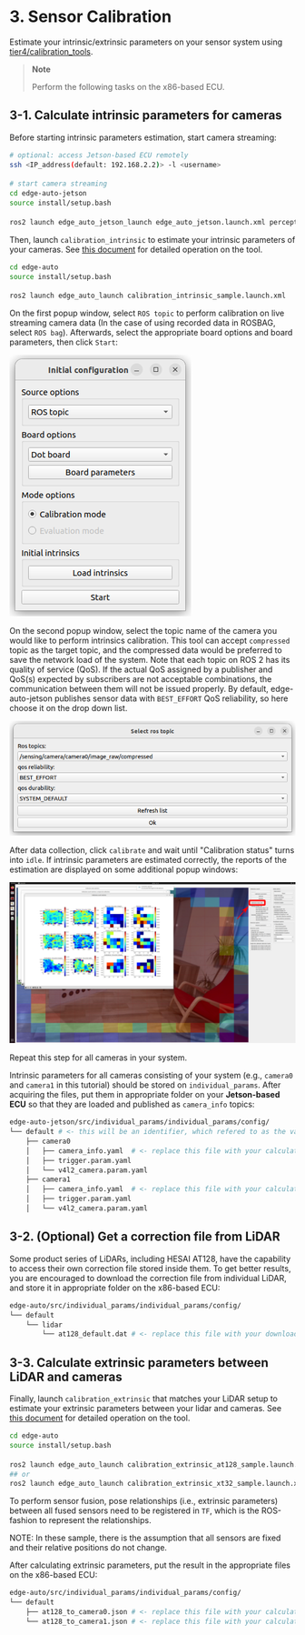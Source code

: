 # 3. Sensor Calibration

Estimate your intrinsic/extrinsic parameters on your sensor system using [tier4/calibration_tools](https://github.com/tier4/CalibrationTools).

> **Note**
>
> Perform the following tasks on the x86-based ECU.

## 3-1. Calculate intrinsic parameters for cameras

Before starting intrinsic parameters estimation, start camera streaming:
```sh
# optional: access Jetson-based ECU remotely
ssh <IP_address(default: 192.168.2.2)> -l <username>

# start camera streaming
cd edge-auto-jetson
source install/setup.bash

ros2 launch edge_auto_jetson_launch edge_auto_jetson.launch.xml perception:=false
```

Then, launch `calibration_intrinsic` to estimate your intrinsic parameters of your cameras.
See [this document](https://github.com/tier4/CalibrationTools/blob/tier4/universe/sensor/docs/how_to_intrinsic_camera.md) for detailed operation on the tool.


```sh
cd edge-auto
source install/setup.bash

ros2 launch edge_auto_launch calibration_intrinsic_sample.launch.xml
```

On the first popup window, select `ROS topic` to perform calibration on live streaming camera data
(In the case of using recorded data in ROSBAG, select `ROS bag`).
Afterwards, select the appropriate board options and board parameters,  then click `Start`:

![Example: the first popup of the intrinsics calibration tool](figures/intrinsic_first_popup.png "Example: the first popup of the intrinsics calibration tool")

On the second popup window, select the topic name of the camera you would like to perform intrinsics calibration.
This tool can accept `compressed` topic as the target topic, and the compressed data would be preferred to save
the network load of the system.
Note that each topic on ROS 2 has its quality of service (QoS).
If the actual QoS assigned by a publisher and  QoS(s) expected by subscribers are not acceptable combinations,
the communication between them will not be issued properly. By default, edge-auto-jetson publishes
sensor data with `BEST_EFFORT` QoS reliability, so here choose it on the drop down list.

![Example: the second popup of the intrinsics calibration tool](figures/intrinsic_second_popup.png "Example: the second popup of the intrinsics calibration tool")

After data collection, click `calibrate` and wait until "Calibration status" turns into `idle`.
If intrinsic parameters are estimated correctly, the reports of the estimation are displayed on
some additional popup windows:

![Example: after calculating intrinsics](figures/intrinsic_after_calibration.png "Example: after calculating intrinsics")

Repeat this step for all cameras in your system.

Intrinsic parameters for all cameras consisting of your system (e.g., `camera0` and `camera1` in this tutorial)
should be stored on `individual_params`.
After acquiring the files, put them in appropriate folder on your **Jetson-based ECU** so that they are loaded and published as `camera_info` topics:

```sh
edge-auto-jetson/src/individual_params/individual_params/config/
└── default # <- this will be an identifier, which refered to as the value of `VEHICLE_ID` environment variable, of your system
    ├── camera0
    │   ├── camera_info.yaml  # <- replace this file with your calculated results
    │   ├── trigger.param.yaml
    │   └── v4l2_camera.param.yaml
    ├── camera1
    │   ├── camera_info.yaml  # <- replace this file with your calculated results
    │   ├── trigger.param.yaml
    │   └── v4l2_camera.param.yaml

```


## 3-2. (Optional) Get a correction file from LiDAR

Some product series of LiDARs, including HESAI AT128, have the capability to access their own correction file stored inside them.
To get better results, you are encouraged to download the correction file from individual LiDAR, and store it in appropriate folder on the x86-based ECU:

```sh
edge-auto/src/individual_params/individual_params/config/
└── default
    └── lidar
        └── at128_default.dat # <- replace this file with your downloaded dat file
```

## 3-3. Calculate extrinsic parameters between LiDAR and cameras

Finally, launch `calibration_extrinsic` that matches your LiDAR setup to estimate your extrinsic parameters between your lidar and cameras.
See [this document](https://github.com/tier4/CalibrationTools/blob/tier4/universe/sensor/docs/how_to_extrinsic_interactive.md)
for detailed operation on the tool.

```sh
cd edge-auto
source install/setup.bash

ros2 launch edge_auto_launch calibration_extrinsic_at128_sample.launch.xml
## or
ros2 launch edge_auto_launch calibration_extrinsic_xt32_sample.launch.xml
```

To perform sensor fusion, pose relationships (i.e., extrinsic parameters) between all fused sensors need to be registered in `TF`, which is the ROS-fashion to represent the relationships.

NOTE: In these sample, there is the assumption that all sensors are fixed and their relative positions do not change.

After calculating extrinsic parameters, put the result in the appropriate files on the x86-based ECU:

```sh
edge-auto/src/individual_params/individual_params/config/
└── default
    ├── at128_to_camera0.json # <- replace this file with your calculated results
    └── at128_to_camera1.json # <- replace this file with your calculated results
```
